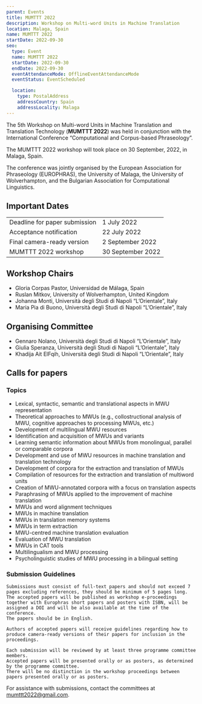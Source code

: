 ```yaml
---
parent: Events
title: MUMTTT 2022
description: Workshop on Multi-word Units in Machine Translation
location: Malaga, Spain
name: MUMTTT 2022
startDate: 2022-09-30
seo:
  type: Event
  name: MUMTTT 2022
  startDate: 2022-09-30
  endDate: 2022-09-30
  eventAttendanceMode: OfflineEventAttendanceMode
  eventStatus: EventScheduled

  location:
    type: PostalAddress
    addressCountry: Spain
    addressLocality: Malaga
---
```


The 5th Workshop on Multi-word Units in Machine Translation and Translation Technology (**MUMTTT 2022**) was held in conjunction with the International Conference “Computational and Corpus-based Phraseology”.

The MUMTTT 2022 workshop will took place on 30 September, 2022, in Malaga, Spain.

The conference was jointly organised by the European Association for Phraseology (EUROPHRAS), the University of Malaga, the University of Wolverhampton, and the Bulgarian Association for Computational Linguistics.

## Important Dates

|     |     |
| --- | --- |
| Deadline for paper submission | 1 July 2022 |
| Acceptance notification | 22 July 2022 |
| Final camera-ready version | 2 September 2022 |
| MUMTTT 2022 workshop | 30 September 2022 |


## Workshop Chairs

- Gloria Corpas Pastor, Universidad de Málaga, Spain
- Ruslan Mitkov, University of Wolverhampton, United Kingdom
- Johanna Monti, Università degli Studi di Napoli “L’Orientale”, Italy
- Maria Pia di Buono, Università degli Studi di Napoli “L’Orientale”, Italy

## Organising Committee

- Gennaro Nolano, Università degli Studi di Napoli “L’Orientale”, Italy
- Giulia Speranza, Università degli Studi di Napoli “L’Orientale”, Italy
- Khadija Ait ElFqih, Università degli Studi di Napoli “L’Orientale”, Italy

## Calls for papers

### Topics

- Lexical, syntactic, semantic and translational aspects in MWU representation
- Theoretical approaches to MWUs (e.g., collostructional analysis of MWU, cognitive approaches to processing MWUs, etc.)
- Development of multilingual MWU resources
- Identification and acquisition of MWUs and variants
- Learning semantic information about MWUs from monolingual, parallel or comparable corpora
- Development and use of MWU resources in machine translation and translation technology
- Development of corpora for the extraction and translation of MWUs
- Compilation of resources for the extraction and translation of multiword units
- Creation of MWU-annotated corpora with a focus on translation aspects
- Paraphrasing of MWUs applied to the improvement of machine translation
- MWUs and word alignment techniques
- MWUs in machine translation
- MWUs in translation memory systems
- MWUs in term extraction
- MWU-centred machine translation evaluation
- Evaluation of MWU translation
- MWUs in CAT tools
- Multilingualism and MWU processing
- Psycholinguistic studies of MWU processing in a bilingual setting

### Submission Guidelines

```
Submissions must consist of full-text papers and should not exceed 7 pages excluding references, they should be minimum of 5 pages long.
The accepted papers will be published as workshop e-proceedings together with Europhras short papers and posters with ISBN, will be assigned a DOI and will be also available at the time of the conference.
The papers should be in English.

Authors of accepted papers will receive guidelines regarding how to produce camera-ready versions of their papers for inclusion in the proceedings.

Each submission will be reviewed by at least three programme committee members.
Accepted papers will be presented orally or as posters, as determined by the programme committee.
There will be no distinction in the workshop proceedings between papers presented orally or as posters.

```

For assistance with submissions, contact the committees at mumttt2022@gmail.com.
